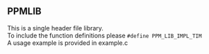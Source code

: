 ## PPMLIB
This is a single header file library. \
To include the function definitions please `#define PPM_LIB_IMPL_TIM` \
A usage example is provided in example.c
